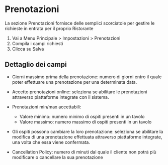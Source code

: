 # Prenotazioni

La sezione Prenotazioni fornisce delle semplici scorciatoie per gestire le richieste in entrata per il proprio Ristorante

1. Vai a Menu Principale > Impostazioni > Prenotazioni
2. Compila i campi richiesti
3. Clicca su Salva

## Dettaglio dei campi

* Giorni massimo prima della prenotazione: numero di giorni entro il quale poter effettuare una prenotazione per una determinata data.

* Accetto prenotazioni online: seleziona se abilitare le prenotazioni attraverso piattaforme integrate con il sistema.

* Prenotazioni min/max accettabili:

    - Valore minimo: numero minimo di ospiti presenti in un tavolo
    - Valore massimo: numero massimo di ospiti presenti in un tavolo

* Gli ospiti possono cambiare la loro prenotazione: seleziona se abilitare la modifica di una prenotazione effettuata attraverso piattaforme integrate, una volta che essa viene confermata.

* Cancellation Policy: numero di minuti dal quale il cliente non potrà più modificare o cancellare la sua prenotazione
